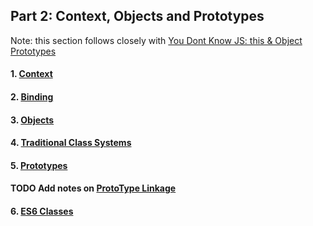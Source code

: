 ## Part 2: Context, Objects and Prototypes

Note: this section follows closely with [You Dont Know JS: this & Object Prototypes](https://github.com/getify/You-Dont-Know-JS/blob/master/this%20%26%20object%20prototypes/ch1.md)

#### 1. [Context](Context.md)

#### 2. [Binding](Binding.md)

#### 3. [Objects](Objects.md)

#### 4. [Traditional Class Systems](Classes.md)

#### 5. [Prototypes](Prototypes.md)

#### TODO Add notes on [ProtoType Linkage](http://www.javascripttutorial.net/javascript-prototype/)

#### 6. [ES6 Classes](ES6Classes.md)
